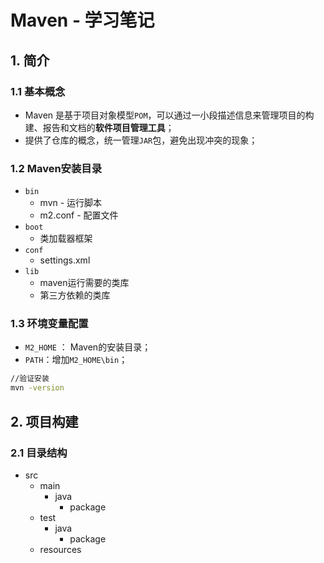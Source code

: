 # Maven - 学习笔记

## 1. 简介
### 1.1 基本概念
- Maven 是基于项目对象模型`POM`，可以通过一小段描述信息来管理项目的构建、报告和文档的**软件项目管理工具**；
- 提供了仓库的概念，统一管理`JAR`包，避免出现冲突的现象；
### 1.2 Maven安装目录
- `bin`
	- mvn - 运行脚本
	- m2.conf - 配置文件
- `boot`
	- 类加载器框架
- `conf`
	- settings.xml
- `lib`
	- maven运行需要的类库
	- 第三方依赖的类库

### 1.3 环境变量配置
- `M2_HOME` ： Maven的安装目录；
- `PATH`：增加`M2_HOME\bin`；

``` bash
//验证安装
mvn -version
```

## 2. 项目构建
### 2.1 目录结构
- src
	- main
		- java
			- package
	- test
		- java
			- package
	- resources

